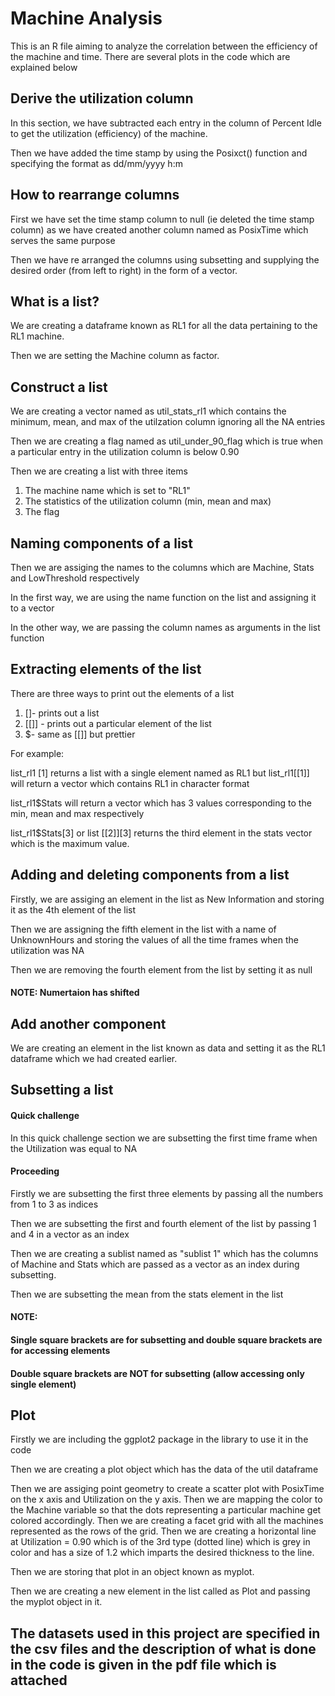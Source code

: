 # Machine Analysis 

This is an R file aiming to analyze the correlation between the efficiency of the machine and time. There are several plots in the code which are explained below

## Derive the utilization column

In this section, we have subtracted each entry in the column of Percent Idle to get the utilization (efficiency) of the machine.

Then we have added the time stamp by using the Posixct() function and specifying the format as dd/mm/yyyy h:m

## How to rearrange columns 

First we have set the time stamp column to null (ie deleted the time stamp column) as we have created another column named as PosixTime which serves the same purpose

Then we have re arranged the columns using subsetting and supplying the desired order (from left to right) in the form of a vector. 

## What is a list?

We are creating a dataframe known as RL1 for all the data pertaining to the RL1 machine. 

Then we are setting the Machine column as factor. 

## Construct a list

We are creating a vector named as util_stats_rl1 which contains the minimum, mean, and max of the utilzation column ignoring all the NA entries

Then we are creating a flag named as util_under_90_flag which is true when a particular entry in the utilization column is below 0.90

Then we are creating a list with three items 

1) The machine name which is set to "RL1" 
2) The statistics of the utilization column (min, mean and max)
3) The flag 

## Naming components of a list 

Then we are assiging the names to the columns which are Machine, Stats and LowThreshold respectively 

In the first way, we are using the name function on the list and assigning it to a vector 

In the other way, we are passing the column names as arguments in the list function 

## Extracting elements of the list

There are three ways to print out the elements of a list 

1) []- prints out a list 
2) [[]] - prints out a particular element of the list 
3) $- same as [[]] but prettier

For example:

list_rl1 [1] returns a list with a single element named as RL1 but list_rl1[[1]] will return a vector which contains RL1 in character format

list_rl1$Stats will return a vector which has 3 values corresponding to the min, mean and max respectively 

list_rl1$Stats[3] or list [[2]][3] returns the third element in the stats vector which is the maximum value. 


## Adding and deleting components from a list

Firstly, we are assiging an element in the list as New Information and storing it as the 4th element of the list 

Then we are assigning the fifth element in the list with a name of UnknownHours and storing the values of all the time frames when the utilization was NA 

Then we are removing the fourth element from the list by setting it as null 

#### NOTE: Numertaion has shifted

## Add another component

We are creating an element in the list known as data and setting it as the RL1 dataframe which we had created earlier. 

## Subsetting a list

#### Quick challenge 
In this quick challenge section we are subsetting the first time frame when the Utilization was equal to NA

#### Proceeding 
Firstly we are subsetting the first three elements by passing all the numbers from 1 to 3 as indices 

Then we are subsetting the first and fourth element of the list by passing 1 and 4 in a vector as an index

Then we are creating a sublist named as "sublist 1" which has the columns of Machine and Stats which are passed as a vector as an index during subsetting. 

Then we are subsetting the mean from the stats element in the list 

#### NOTE: 
#### Single square brackets are for subsetting and double square brackets are for accessing elements 
#### Double square brackets are NOT for subsetting (allow accessing only single element)

## Plot 

Firstly we are including the ggplot2 package in the library to use it in the code 

Then we are creating a plot object which has the data of the util dataframe 

Then we are assiging point geometry to create a scatter plot with PosixTime on the x axis and Utilization on the y axis. Then we are mapping the color to the Machine variable so that the dots representing a particular machine get colored accordingly. Then we are creating a facet grid with all the machines represented as the rows of the grid. Then we are creating a horizontal line at Utilization = 0.90 which is of the 3rd type (dotted line) which is grey in color and has a size of 1.2 which imparts the desired thickness to the line. 

Then we are storing that plot in an object known as myplot. 

Then we are creating a new element in the list called as Plot and passing the myplot object in it. 

## The datasets used in this project are specified in the csv files and the description of what is done in the code is given in the pdf file which is attached

